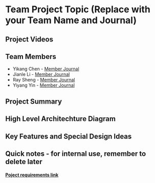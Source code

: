 # Team Project Topic (Replace with your Team Name and Journal)

## Project Videos

## Team Members 

- Yikang Chen - [Member Journal]()
- Jianle Li - [Member Journal](/individual_journals/jianle_li_journal.md)
- Ray Sheng - [Member Journal](/individual_journals/ray_sheng_journal.md)
- Yiyang Yin - [Member Journal]()

## Project Summary

## High Level Architechture Diagram

## Key Features and Special Design Ideas

## Quick notes - for internal use, remember to delete later

#### [Poject requirements link](https://sjsu.instructure.com/courses/1492137/assignments/6389133)